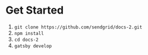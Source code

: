 # Get Started

1.  `git clone https://github.com/sendgrid/docs-2.git`
2.  `npm install`
3.  `cd docs-2`
4.  `gatsby develop`
